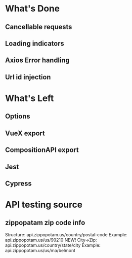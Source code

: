 # What's Done
## Cancellable requests
## Loading indicators
## Axios Error handling
## Url id injection

# What's Left
## Options
## VueX export
## CompositionAPI export
## Jest
## Cypress

# API testing source
## zippopatam zip code info
Structure: api.zippopotam.us/country/postal-code
Example: api.zippopotam.us/us/90210
NEW! City->Zip: api.zippopotam.us/country/state/city
Example: api.zippopotam.us/us/ma/belmont
